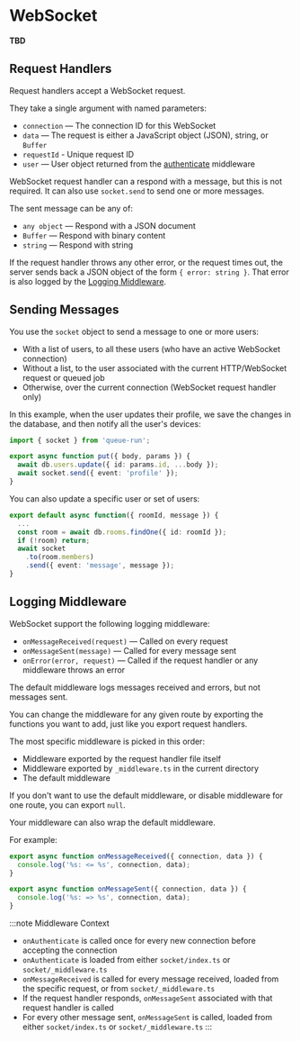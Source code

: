# WebSocket

**TBD**

## Request Handlers

Request handlers accept a WebSocket request.

They take a single argument with named parameters:

- `connection` — The connection ID for this WebSocket
- `data` — The request is either a JavaScript object (JSON), string, or `Buffer`
- `requestId` - Unique request ID
- `user` — User object returned from the [authenticate](Authenticate.md) middleware

WebSocket request handler can a respond with a message, but this is not required. It can also use `socket.send` to send one or more messages.

The sent message can be any of:

- `any object` — Respond with a JSON document
- `Buffer` — Respond with binary content
- `string` — Respond with string

If the request handler throws any other error, or the request times out, the server sends back a JSON object of the form `{ error: string }`. That error is also logged by the [Logging Middleware](#logging-middleware).


## Sending Messages

You use the `socket` object to send a message to one or more users:

* With a list of users, to all these users (who have an active WebSocket connection)
* Without a list, to the user associated with the current HTTP/WebSocket request or queued job
* Otherwise, over the current connection (WebSocket request handler only)

In this example, when the user updates their profile, we save the changes in the database, and then notify all the user's devices:

```ts title=api/profile.ts
import { socket } from 'queue-run';

export async function put({ body, params }) {
  await db.users.update({ id: params.id, ...body });
  await socket.send({ event: 'profile' });
}
```

You can also update a specific user or set of users:

```ts title=queues/chat.ts
export default async function({ roomId, message }) {
  ...
  const room = await db.rooms.findOne({ id: roomId });
  if (!room) return;
  await socket
    .to(room.members)
    .send({ event: 'message', message });
} 
```


## Logging Middleware

WebSocket support the following logging middleware:

- `onMessageReceived(request)` — Called on every request
- `onMessageSent(message)` — Called for every message sent
- `onError(error, request)` — Called if the request handler or any middleware throws an error

The default middleware logs messages received and errors, but not messages sent.

You can change the middleware for any given route by exporting the functions you want to add, just like you export request handlers.

The most specific middleware is picked in this order:

- Middleware exported by the request handler file itself
- Middleware exported by `_middleware.ts` in the current directory
- The default middleware

If you don't want to use the default middleware, or disable middleware for one route, you can export `null`.

Your middleware can also wrap the default middleware.

For example:

```ts title=socket/_middleware.ts
export async function onMessageReceived({ connection, data }) {
  console.log('%s: <= %s', connection, data);
}

export async function onMessageSent({ connection, data }) {
  console.log('%s: => %s', connection, data);
}
```

:::note Middleware Context

* `onAuthenticate` is called once for every new connection before accepting the connection
* `onAuthenticate` is loaded from either `socket/index.ts` or `socket/_middleware.ts`
* `onMessageReceived` is called for every message received, loaded from the specific request, or from `socket/_middleware.ts`
* If the request handler responds, `onMessageSent` associated with that request handler is called
* For every other message sent, `onMessageSent` is called, loaded from either `socket/index.ts` or `socket/_middleware.ts`
:::